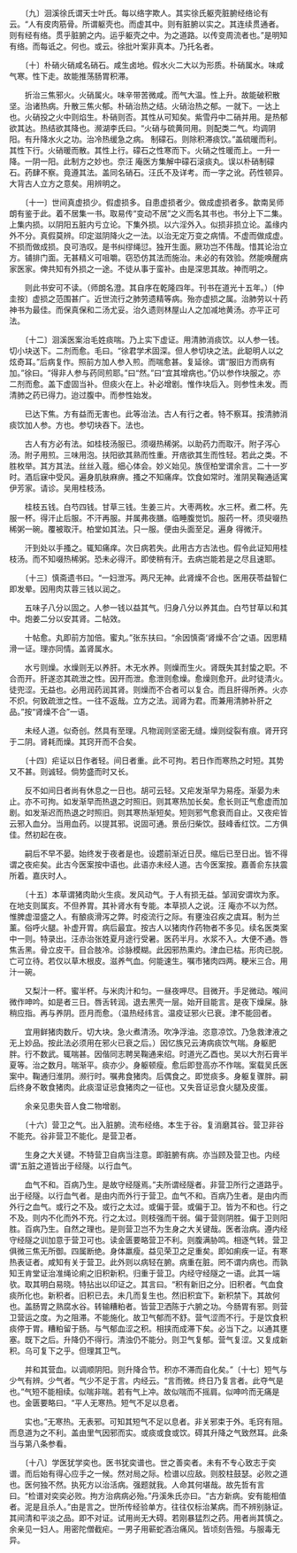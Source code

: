 <!-- { "loadSidebar": true } -->
　　〔九〕洄溪徐氏谓天士叶氏。每以络字欺人。其实徐氏躯壳脏腑经络论有云。“人有皮肉筋骨。所谓躯壳也。而虚其中。则有脏腑以实之。其连续贯通者。则有经有络。贯乎脏腑之内。运乎躯壳之中。为之道路。以传变周流者也。”是明知有络。而每诋之。何也。或云。徐批叶案非真本。乃托名者。

　　〔十〕朴硝火硝咸名硝石。咸生卤地。假水火二大以为形质。朴硝属水。味咸气寒。性下走。故能推荡肠胃积滞。

　　折治三焦邪火。火硝属火。味辛带苦微咸。而气大温。性上升。故能破积散坚。治诸热病。升散三焦火郁。朴硝治热之结。火硝治热之郁。一就下。一达上也。火硝投之火中则焰生。朴硝则否。其性从可知矣。紫雪丹中二硝并用。是热郁欲其达。热结欲其降也。濒湖李氏曰。“火硝与硫黄同用。则配类二气。均调阴阳。有升降水火之功。治冷热缓急之病。 制礞石。则除积滞痰饮。”盖硫暖而利。其性下行。火硝暖而散。其性上行。礞石之性寒而下。火硝之性暖而上。一升一降。一阴一阳。此制方之妙也。奈汪 庵医方集解中礞石滚痰丸。误以朴硝制礞石。药肆不察。竟遵其法。盖同名硝石。汪氏不及详考。而一字之讹。药性顿异。大背古人立方之意矣。用辨明之。

　　〔十一〕世间真虚损少。假虚损多。自患虚损者少。做成虚损者多。歙南吴师朗有鉴于此。着不居集一书。取易传“变动不居”之义而名其书也。书分上下二集。上集内损。以阴阳五脏内亏立论。下集外损。以六淫外入。似损非损立论。盖缘内外不分。真假莫辨。印定滋阴降火之一法。以治无定万变之病情。不虚而做成虚。不损而做成损。良可浩叹。是书纠缪绳愆。独开生面。厥功岂不伟哉。惜其论治立方。铺排门面。无甚精义可咀嚼。窃恐仿其法而施治。未必的有效验。然能唤醒病家医家。俾共知有外损之一途。不徒从事于蛮补。由是深思其故。神而明之。

　　则此书安可不读。（师朗名澄。其自序在乾隆四年。刊书在道光十五年。）〔仲圭按〕虚损之范围甚广。近世流行之肺劳遗精等病。殆亦虚损之属。治肺劳以十药神书为最佳。而保真保和二汤尤妥。治久遗则林屋山人之加减地黄汤。亦平正可法。

　　〔十二〕洄溪医案治毛姓痰喘。乃上实下虚证。用清肺消痰饮。以人参一钱。切小块送下。二剂而愈。毛曰。“徐君学术固深。但人参切块之法。此聪明人以之炫奇耳。”后病复作。照前方加人参入煎。而喘愈甚。复延徐。谓“服旧方而病有加。”徐曰。“得非人参与药同煎耶。”曰“然。”曰“宜其增病也。”仍以参作块服之。亦二剂而愈。盖下虚固当补。但痰火在上。补必增剧。惟作块后入。则参性未发。而清肺之药已得力。迨过腹中。而参性始发。

　　已达下焦。方有益而无害也。此等治法。古人有行之者。特不察耳。按清肺消痰饮加人参。方也。参切块吞下。法也。

　　古人有方必有法。如桂枝汤服已。须啜热稀粥。以助药力而取汗。附子泻心汤。附子用煎。三味用泡。扶阳欲其熟而性重。开痞欲其生而性轻。若此之类。不胜枚举。其方其法。丝丝入蔻。细心体会。妙义始见。族侄柏堂谓余言。二十一岁时。酒后寐中受风。遍身肌肤麻痹。搔之不知痛痒。饮食如常时。淮阴吴鞠通适寓伊芳家。请诊。吴用桂枝汤。

　　桂枝五钱。白芍四钱。甘草三钱。生姜三片。大枣两枚。水三杯。煮二杯。先服一杯。得汗止后服。不汗再服。并属弗夜膳。临睡腹觉饥。服药一杯。须臾啜热稀粥一碗。覆被取汗。柏堂如其法。只一服。便由头面至足。遍身 得微汗。

　　汗到处以手搔之。辄知痛痒。次日病若失。此用古方古法也。假令此证知用桂枝汤。而不知啜热稀粥。恐未必得汗。即使稍有汗。去病岂能若是之尽且速耶。

　　〔十三〕慎斋遗书曰。“一妇泄泻。两尺无神。此肾燥不合也。医用茯苓益智仁即发晕。因用肉苁蓉三钱以润之。

　　五味子八分以固之。人参一钱以益其气。归身八分以养其血。白芍甘草以和其中。炮姜二分以安其肾。二帖效。

　　十帖愈。丸即前方加倍。蜜丸。”张东扶曰。“余因慎斋‘肾燥不合’之语。因思精滑一证。理亦同情。盖肾属水。

　　水亏则燥。水燥则无以养肝。木无水养。则燥而生火。肾既失其封蛰之职。不合而开。肝遂恣其疏泄之性。因开而泄。愈泄则愈燥。愈燥则愈开。此时徒清火。徒兜涩。无益也。必用润药润其肾。则燥而不合者可以复合。而且肝得所养。火亦不炽。何致疏泄之性。一往不返哉。立方之法。润肾为君。而兼用清肺补肝之品。”按“肾燥不合”一语。

　　未经人道。似奇创。然具有至理。凡物润则坚密无缝。燥则绽裂有痕。肾开窍于二阴。肾耗而燥。其窍开而不合矣。

　　〔十四〕疟证以日作者轻。间日者重。此不可拘。若日作而寒热之时短。其势又不甚。则诚轻。倘势盛而时又长。

　　反不如间日者尚有休息之一日也。胡可云轻。又疟发渐早为易痊。渐晏为未止。亦不可拘。如发渐早而热退之时照旧。则其寒热加长矣。愈长则正气愈虚而加剧。如发渐迟而热退之时照旧。则其寒热渐短矣。短则邪气愈衰而自止。又夜疟皆云邪入血分。当用血药。以提其邪。说固可通。景岳归柴饮。鼓峰香红饮。二方俱佳。然初起在夜。

　　嗣后不早不晏。始终发于夜者是也。设趱前渐近日昃。缩后已至日出。皆不得谓之夜疟矣。此古今医案按中语也。此语亦未经人道。古今医案按。嘉善俞东扶震所着。嘉庆时人。

　　〔十五〕本草谓猪肉助火生痰。发风动气。于人有损无益。邹润安谓坎为豕。在地支则属亥。不但养胃。其补肾水有专能。本草损人之说。汪 庵亦不以为然。惟脾虚湿盛之人。有酿痰滑泻之弊。时疫流行之际。有壅浊召疾之虞耳。制为兰薰。俗呼火腿。补虚开胃。病后最宜。按古人以猪肉作药物者不多见。续名医类案中一则。特录出。汪赤治张姓夏月途行受暑。医药半月。水浆不入。大便不通。唇焦舌黑。骨立皮干。目合肢冷。诊脉模糊。此因邪热熏灼。津血已枯。形肉已脱。亡可立待。若仅以草木根皮。滋养气血。何能速生。嘱市猪肉四两。粳米三合。用汁一碗。

　　又梨汁一杯。蜜半杯。与米肉汁和匀。一昼夜呷尽。目微开。手足微动。喉间微作呻吟。如是者三日。唇舌转润。退去黑壳一层。始开目能言。是夜下燥屎。脉稍应指。再与养阴。匝月而愈。（温热经纬言。温疫证邪火已衰。津不能回者。

　　宜用鲜猪肉数斤。切大块。急火煮清汤。吹净浮油。恣意凉饮。乃急救津液之无上妙品。按此法必须用在邪火已衰之后。）因忆族兄云涛病痰饮气喘。身躯肥胖。行不数武。辄喘甚。因偕同志聘吴鞠通来绍。时道光乙酉也。吴以大剂石膏半夏等。治之数月。喘渐平。痰亦少。身躯顿瘦。愈后即登高亦不作喘。案载吴氏医案中。鞠通归淮阴。濒行时。嘱弗食猪肉。后偶食之。即觉痰多。身躯复骤胖。嗣后终身不敢食猪肉。此痰湿证忌食猪肉之一征也。又失音证忌食火腿及皮蛋。

　　余亲见患失音人食二物增剧。

　　〔十六〕营卫之气。出入脏腑。流布经络。本生于谷。复消磨其谷。营卫非谷不能充。谷非营卫不能化。是营卫者。

　　生身之大关键。不特营卫自病当注意。即脏腑有病。亦当顾及营卫也。内经谓“五脏之道皆出于经隧。以行血气。

　　血气不和。百病乃生。是故守经隧焉。”夫所谓经隧者。非营卫所行之道路乎。出于经隧。以行血气者。是由内而外行于营卫。血气不和。百病乃生者。是由内而外行之血气。或行之不及。或行之太过。或偏于营。或偏于卫。皆为不和也。行之不及。则内不化而外不充。行之太过。则枝强而干弱。偏于营则阴胜。偏于卫则阳胜。百病乃生。自然之理也。是则营卫岂不为生身之大关键哉。医者治病。遵内经守经隧之训加意于营卫可也。读金匮要略营卫不利。则腹满胁鸣。相逐气转。营卫俱微三焦无所御。四属断绝。身体羸瘦。益见荣卫之足重矣。即如痢疾一证。有寒热表证者。咸知有关于营卫。此外则以病轻在腑。病重在脏。罔不谓内病也。而孰知王肯堂证治准绳论痢之旧积新积。归重于营卫。内经守经隧之一语。此其一端欤。取其明白易晓。特拈出以印证之。其言曰。“积有新旧之分。旧积者。气血食痰所化也。新积者。旧积已去。未几而复生也。然旧积宜下。新积禁下。其故何也。盖肠胃之熟腐水谷。转输糟粕者。皆营卫洒陈于六腑之功。今肠胃有邪。则营卫营运之度。为之阻滞。不能施化。故卫气郁而不舒。营气涩而不行。于是饮食积痰停于胃。糟粕留于肠。与气郁血涩之积。相挟而成滞下矣。必当下之。以通其壅塞。既下之后。升降仍不得行。清浊仍不能分。则卫气复郁。营气复涩。又复成新积。乌可复下之乎。但理其卫气。

　　并和其营血。以调顺阴阳。则升降合节。积亦不滞而自化矣。”〔十七〕短气与少气有辨。少气者。气少不足于言。内经云。“言而微。终日乃复言者。此夺气是也。”气短不能相续。似喘非喘。若有气上冲。故似喘而不摇肩。似呻吟而无痛是也。金匮要略曰。“平人无寒热。短气不足以息者。

　　实也。”无寒热。无表邪。可知其短气不足以息者。非关邪束于外。毛窍有阻。而息道为之不利。盖由里气因邪而实。或痰或食或饮。碍其升降之气致然耳。此条当与第八条参看。

　　〔十八〕学医犹学奕也。医书犹奕谱也。世之善奕者。未有不专心致志于奕谱。而后始有得心应手之一候。然对局之际。检谱以应敌。则胶柱鼓瑟。必败之道也。医何独不然。执死方以治活病。强题就我。人命其何堪哉。故先哲有言曰。“检谱对奕奕必败。拘方治病病必殆。”丹溪朱氏亦曰。“古方新病。安有能相值者。泥是且杀人。”由是言之。世所传经验单方。往往仅标治某病。而不辨别脉证。其间清和平淡之品。即不对证。试用尚无大碍。若刚暴猛烈之药。用者尚其慎之。余亲见一妇人。用密陀僧截疟。一男子用蕲蛇酒治痛风。皆顷刻告殂。与服毒无异。

